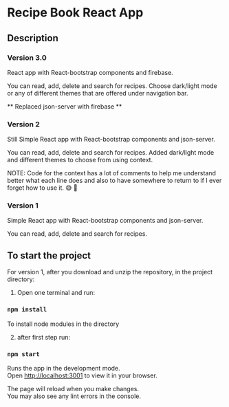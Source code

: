 # Recipe Book React App

## Description

### Version 3.0

React app with React-bootstrap components and firebase.

You can read, add, delete and search for recipes.
Choose dark/light mode or any of different themes that are offered under navigation bar.

** Replaced json-server with firebase **

### Version 2

Still Simple React app with React-bootstrap components and json-server.

You can read, add, delete and search for recipes.
Added dark/light mode and different themes to choose from using context.

NOTE: Code for the context has a lot of comments to help me understand better what each line does and also to have somewhere to return to if I ever forget how to use it. :sweat_smile: :shushing_face:

### Version 1

Simple React app with React-bootstrap components and json-server.

You can read, add, delete and search for recipes.

## To start the project

For version 1, after you download and unzip the repository, in the project directory:

1. Open one terminal and run:

### `npm install`

To install node modules in the directory

2. after first step run:

### `npm start`

Runs the app in the development mode.\
Open [http://localhost:3001](http://localhost:3001) to view it in your browser.

The page will reload when you make changes.\
You may also see any lint errors in the console.
